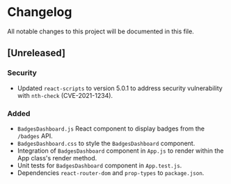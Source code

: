 # Changelog

All notable changes to this project will be documented in this file.

## [Unreleased]

### Security
- Updated `react-scripts` to version 5.0.1 to address security vulnerability with `nth-check` (CVE-2021-1234).

### Added
- `BadgesDashboard.js` React component to display badges from the `/badges` API.
- `BadgesDashboard.css` to style the `BadgesDashboard` component.
- Integration of `BadgesDashboard` component in `App.js` to render within the App class's render method.
- Unit tests for `BadgesDashboard` component in `App.test.js`.
- Dependencies `react-router-dom` and `prop-types` to `package.json`.
